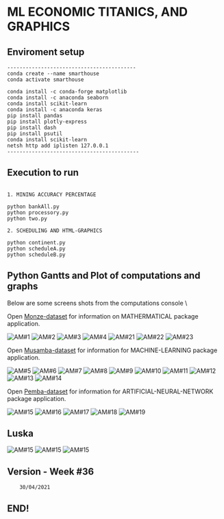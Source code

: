 #   ML ECONOMIC TITANICS, AND GRAPHICS 

## Enviroment setup

```
------------------------------------------
conda create --name smarthouse  
conda activate smarthouse 

conda install -c conda-forge matplotlib
conda install -c anaconda seaborn
conda install scikit-learn
conda install -c anaconda keras 
pip install pandas
pip install plotly-express
pip install dash
pip install psutil
conda install scikit-learn
netsh http add iplisten 127.0.0.1
-------------------------------------------

```

## Execution to run
```

1. MINING ACCURACY PERCENTAGE 

python bankAll.py
python processory.py
python two.py

2. SCHEDULING AND HTML-GRAPHICS

python continent.py
python scheduleA.py
python scheduleB.py

```

## Python Gantts and Plot of computations and graphs

Below are some screens shots from the computations console \

Open [Monze-dataset](https://realpython.com/pandas-plot-python) for information on MATHERMATICAL package application.

![ AM#1 ](https://github.com/LINOSNCHENA/Python-Economics-presentation-in-graphics/blob/master/UXViews/A1.png)
![ AM#2 ](https://github.com/LINOSNCHENA/Python-Economics-presentation-in-graphics/blob/master/UXViews/A2.png)
![ AM#3 ](https://github.com/LINOSNCHENA/Python-Economics-presentation-in-graphics/blob/master/UXViews/A3.png)
![ AM#4 ](https://github.com/LINOSNCHENA/Python-Economics-presentation-in-graphics/blob/master/UXViews/A4.png)
![ AM#21 ](https://github.com/LINOSNCHENA/Python-Economics-presentation-in-graphics/blob/master/UXViews/COntinent.png)
![ AM#22 ](https://github.com/LINOSNCHENA/Python-Economics-presentation-in-graphics/blob/master/UXViews/scheduleA.png)
![ AM#23 ](https://github.com/LINOSNCHENA/Python-Economics-presentation-in-graphics/blob/master/UXViews/scheduleB.png)

Open [Musamba-dataset](https://vscode-westeu.azurewebsites.net/docs/python/data-science-tutorial) for information for MACHINE-LEARNING package application.

![ AM#5 ](https://github.com/LINOSNCHENA/Python-Economics-presentation-in-graphics/blob/master/UXViews/S1.png)
![ AM#6 ](https://github.com/LINOSNCHENA/Python-Economics-presentation-in-graphics/blob/master/UXViews/S2.png)
![ AM#7 ](https://github.com/LINOSNCHENA/Python-Economics-presentation-in-graphics/blob/master/UXViews/S3.png)
![ AM#8 ](https://github.com/LINOSNCHENA/Python-Economics-presentation-in-graphics/blob/master/UXViews/S4.png)
![ AM#9 ](https://github.com/LINOSNCHENA/Python-Economics-presentation-in-graphics/blob/master/UXViews/S5.png)
![ AM#10 ](https://github.com/LINOSNCHENA/Python-Economics-presentation-in-graphics/blob/master/UXViews/S6.png)
![ AM#11 ](https://github.com/LINOSNCHENA/Python-Economics-presentation-in-graphics/blob/master/UXViews/S7.png)
![ AM#12 ](https://github.com/LINOSNCHENA/Python-Economics-presentation-in-graphics/blob/master/UXViews/S8.png)
![ AM#13 ](https://github.com/LINOSNCHENA/Python-Economics-presentation-in-graphics/blob/master/UXViews/S9.png)
![ AM#14 ](https://github.com/LINOSNCHENA/Python-Economics-presentation-in-graphics/blob/master/UXViews/S10.png)

Open [Pemba-dataset](https://pypancsv.github.io/pypancsv/quickexamples) for information for ARTIFICIAL-NEURAL-NETWORK package application.

![ AM#15 ](https://github.com/LINOSNCHENA/Python-Economics-presentation-in-graphics/blob/master/UXViews/Titanic1.png)
![ AM#16 ](https://github.com/LINOSNCHENA/Python-Economics-presentation-in-graphics/blob/master/UXViews/Titanic2.png)
![ AM#17 ](https://github.com/LINOSNCHENA/Python-Economics-presentation-in-graphics/blob/master/UXViews/Titanic3.png)
![ AM#18 ](https://github.com/LINOSNCHENA/Python-Economics-presentation-in-graphics/blob/master/UXViews/Titanic4.png)
![ AM#19 ](https://github.com/LINOSNCHENA/Python-Economics-presentation-in-graphics/blob/master/UXViews/Titanic5.png)

## Luska
![ AM#15 ](https://github.com/LINOSNCHENA/Python-Economics-presentation-in-graphics/blob/master/UXViews/page1.png)
![ AM#15 ](https://github.com/LINOSNCHENA/Python-Economics-presentation-in-graphics/blob/master/UXViews/page2.png)
![ AM#15 ](https://github.com/LINOSNCHENA/Python-Economics-presentation-in-graphics/blob/master/UXViews/page3.png)


## Version - Week #36

```
    30/04/2021

```

## END!
